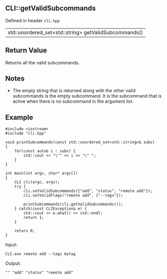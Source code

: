 ## CLI::getValidSubcommands
Defined in header `cli.hpp`

| |
| --- |
| std::unordered_set\<std::string> getValidSubcommands() |

## Return Value
Returns all the valid subcommands.

## Notes
- The empty string that is returned along with the other valid subcommands is the empty subcommand. It is the subcommand that is active when there is no subcommand in the argument list.

## Example
```
#include <iostream>
#include "cli.hpp"

void printSubcommands(const std::unordered_set<std::string>& subs)
{
    for(const auto& i : subs) {
        std::cout << "\"" << i << "\" ";
    }
}

int main(int argc, char* argv[])
{
    CLI cli(argc, argv);
    try {
        cli.setValidSubcommands({"add", "status", "remote add"});
        cli.setValidFlags("remote add", {"--tags"});

        printSubcommands(cli.getValidSubcommands());
    } catch(const CLIException& e) {
        std::cout << e.what() << std::endl;
        return 1;
    }

    return 0;
}
```

Input:
```
CLI.exe remote add --tags mytag
```

Output:
```
"" "add" "status" "remote add" 
```